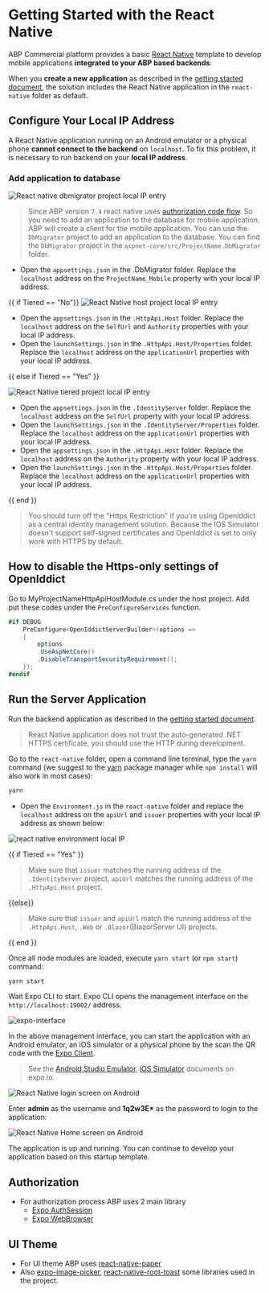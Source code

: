 # Getting Started with the React Native

ABP Commercial platform provides a basic [React Native](https://reactnative.dev/) template to develop mobile applications **integrated to your ABP based backends**.

When you **create a new application** as described in the [getting started document](getting-started.md), the solution includes the React Native application in the `react-native` folder as default.

## Configure Your Local IP Address

A React Native application running on an Android emulator or a physical phone **cannot connect to the backend** on `localhost`. To fix this problem, it is necessary to run backend on your **local IP address**.

### Add application to database

![React native dbmigrator project local IP entry](images/rn-migrator-local-ip.png)

> Since ABP version `7.4` react native uses [authorization code flow](https://datatracker.ietf.org/doc/html/rfc8252). So you need to add an application to the database for mobile application. ABP will create a client for the mobile application. You can use the `DbMigrator` project to add an application to the database. You can find the `DbMigrator` project in the `aspnet-core/src/ProjectName.DbMigrator` folder.

- Open the `appsettings.json` in the .DbMigrator folder. Replace the `localhost` address on the `ProjectName_Mobile` property with your local IP address.

{{ if Tiered == "No"}}
![React Native host project local IP entry](images/rn-host-local-ip.png)

- Open the `appsettings.json` in the `.HttpApi.Host` folder. Replace the `localhost` address on the `SelfUrl` and `Authority` properties with your local IP address.
- Open the `launchSettings.json` in the `.HttpApi.Host/Properties` folder. Replace the `localhost` address on the `applicationUrl` properties with your local IP address.

{{ else if Tiered == "Yes" }}

![React Native tiered project local IP entry](images/rn-tiered-local-ip.png)

- Open the `appsettings.json` in the `.IdentityServer` folder. Replace the `localhost` address on the `SelfUrl` property with your local IP address.
- Open the `launchSettings.json` in the `.IdentityServer/Properties` folder. Replace the `localhost` address on the `applicationUrl` properties with your local IP address.
- Open the `appsettings.json` in the `.HttpApi.Host` folder. Replace the `localhost` address on the `Authority` property with your local IP address.
- Open the `launchSettings.json` in the `.HttpApi.Host/Properties` folder. Replace the `localhost` address on the `applicationUrl` properties with your local IP address.

{{ end }}

> You should turn off the "Https Restriction" if you're using OpenIddict as a central identity management solution. Because the IOS Simulator doesn't support self-signed certificates and OpenIddict is set to only work with HTTPS by default.

## How to disable the Https-only settings of OpenIddict

Go to MyProjectNameHttpApiHostModule.cs under the host project. Add put these codes under the `PreConfigureServices` function.

```csharp
#if DEBUG
    PreConfigure<OpenIddictServerBuilder>(options =>
    {
        options
        .UseAspNetCore()
        .DisableTransportSecurityRequirement();
    });
#endif
```

## Run the Server Application

Run the backend application as described in the [getting started document](getting-started.md).

> React Native application does not trust the auto-generated .NET HTTPS certificate, you should use the HTTP during development.

Go to the `react-native` folder, open a command line terminal, type the `yarn` command (we suggest to the [yarn](https://yarnpkg.com/) package manager while `npm install` will also work in most cases):

```bash
yarn
```

- Open the `Environment.js` in the `react-native` folder and replace the `localhost` address on the `apiUrl` and `issuer` properties with your local IP address as shown below:

![react native environment local IP](images/rn-environment-local-ip.png)

{{ if Tiered == "Yes" }}

> Make sure that `issuer` matches the running address of the `.IdentityServer` project, `apiUrl` matches the running address of the `.HttpApi.Host` project.

{{else}}

> Make sure that `issuer` and `apiUrl` match the running address of the `.HttpApi.Host`, `.Web` or `.Blazor`(BlazorServer UI) projects.

{{ end }}

Once all node modules are loaded, execute `yarn start` (or `npm start`) command:

```bash
yarn start
```

Wait Expo CLI to start. Expo CLI opens the management interface on the `http://localhost:19002/` address.

![expo-interface](images/expo-interface.png)

In the above management interface, you can start the application with an Android emulator, an iOS simulator or a physical phone by the scan the QR code with the [Expo Client](https://expo.io/tools#client).

> See the [Android Studio Emulator](https://docs.expo.io/workflow/android-studio-emulator), [iOS Simulator](https://docs.expo.io/workflow/ios-simulator) documents on expo.io.

![React Native login screen on Android](images/rn-login-android.png)

Enter **admin** as the username and **1q2w3E\*** as the password to login to the application:

![React Native Home screen on Android](images/rn-home-android.png)

The application is up and running. You can continue to develop your application based on this startup template.

## Authorization

- For authorization process ABP uses 2 main library
  - [Expo AuthSession](https://docs.expo.dev/versions/latest/sdk/auth-session/)
  - [Expo WebBrowser](https://docs.expo.dev/versions/latest/sdk/webbrowser/)

## UI Theme

- For UI theme ABP uses [react-native-paper](https://callstack.github.io/react-native-paper/)
- Also [expo-image-picker](https://docs.expo.dev/versions/latest/sdk/imagepicker/), [react-native-root-toast](https://github.com/magicismight/react-native-root-toast) some libraries used in the project.
